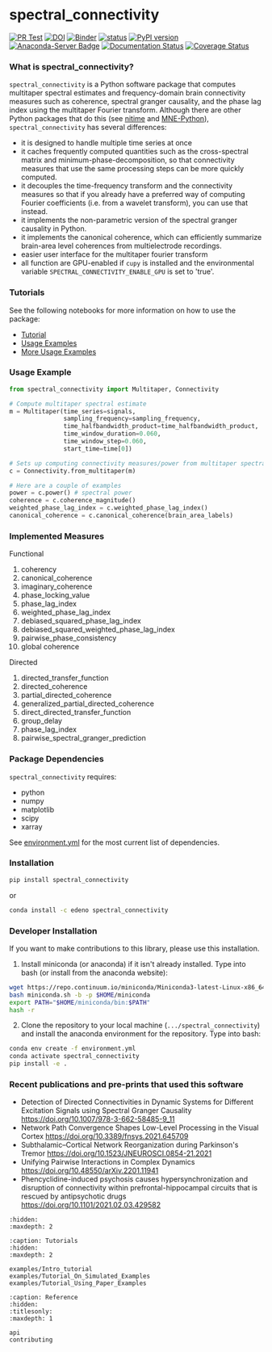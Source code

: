 # spectral_connectivity

[![PR Test](https://github.com/Eden-Kramer-Lab/spectral_connectivity/actions/workflows/PR-test.yml/badge.svg)](https://github.com/Eden-Kramer-Lab/spectral_connectivity/actions/workflows/PR-test.yml)
[![DOI](https://zenodo.org/badge/104382538.svg)](https://zenodo.org/badge/latestdoi/104382538)
[![Binder](https://mybinder.org/badge.svg)](https://mybinder.org/v2/gh/Eden-Kramer-Lab/spectral_connectivity/master)
[![status](https://joss.theoj.org/papers/27eb33e699c9ea723783c44576d081bb/status.svg)](https://joss.theoj.org/papers/27eb33e699c9ea723783c44576d081bb)
[![PyPI version](https://badge.fury.io/py/spectral_connectivity.svg)](https://badge.fury.io/py/spectral_connectivity)
[![Anaconda-Server Badge](https://anaconda.org/edeno/spectral_connectivity/badges/version.svg)](https://anaconda.org/edeno/spectral_connectivity)
[![Documentation Status](https://readthedocs.org/projects/spectral-connectivity/badge/?version=latest)](https://spectral-connectivity.readthedocs.io/en/latest/?badge=latest)
[![Coverage Status](https://coveralls.io/repos/github/Eden-Kramer-Lab/spectral_connectivity/badge.svg?branch=master)](https://coveralls.io/github/Eden-Kramer-Lab/spectral_connectivity?branch=master)

### What is spectral_connectivity?

`spectral_connectivity` is a Python software package that computes multitaper spectral estimates and frequency-domain brain connectivity measures such as coherence, spectral granger causality, and the phase lag index using the multitaper Fourier transform. Although there are other Python packages that do this (see [nitime](https://github.com/nipy/nitime) and [MNE-Python](https://github.com/mne-tools/mne-python)), `spectral_connectivity` has several differences:

+ it is designed to handle multiple time series at once
+ it caches frequently computed quantities such as the cross-spectral matrix and minimum-phase-decomposition, so that connectivity measures that use the same processing steps can be more quickly computed.
+ it decouples the time-frequency transform and the connectivity measures so that if you already have a preferred way of computing Fourier coefficients (i.e. from a wavelet transform), you can use that instead.
+ it implements the non-parametric version of the spectral granger causality in Python.
+ it implements the canonical coherence, which can
efficiently summarize brain-area level coherences from multielectrode recordings.
+ easier user interface for the multitaper fourier transform
+ all function are GPU-enabled if `cupy` is installed and the environmental variable `SPECTRAL_CONNECTIVITY_ENABLE_GPU` is set to 'true'.

### Tutorials

See the following notebooks for more information on how to use the package:

+ [Tutorial](examples/Intro_tutorial.ipynb)
+ [Usage Examples](examples/Tutorial_On_Simulated_Examples.ipynb)
+ [More Usage Examples](examples/Tutorial_Using_Paper_Examples.ipynb)

### Usage Example

```python
from spectral_connectivity import Multitaper, Connectivity

# Compute multitaper spectral estimate
m = Multitaper(time_series=signals,
               sampling_frequency=sampling_frequency,
               time_halfbandwidth_product=time_halfbandwidth_product,
               time_window_duration=0.060,
               time_window_step=0.060,
               start_time=time[0])

# Sets up computing connectivity measures/power from multitaper spectral estimate
c = Connectivity.from_multitaper(m)

# Here are a couple of examples
power = c.power() # spectral power
coherence = c.coherence_magnitude()
weighted_phase_lag_index = c.weighted_phase_lag_index()
canonical_coherence = c.canonical_coherence(brain_area_labels)
```

### Implemented Measures

Functional

1. coherency
2. canonical_coherence
3. imaginary_coherence
4. phase_locking_value
5. phase_lag_index
6. weighted_phase_lag_index
7. debiased_squared_phase_lag_index
8. debiased_squared_weighted_phase_lag_index
9. pairwise_phase_consistency
10. global coherence

Directed

1. directed_transfer_function
2. directed_coherence
3. partial_directed_coherence
4. generalized_partial_directed_coherence
5. direct_directed_transfer_function
6. group_delay
7. phase_lag_index
8. pairwise_spectral_granger_prediction

### Package Dependencies

`spectral_connectivity` requires:

+ python
+ numpy
+ matplotlib
+ scipy
+ xarray

See [environment.yml](environment.yml) for the most current list of dependencies.

### Installation

```bash
pip install spectral_connectivity
```

or

```bash
conda install -c edeno spectral_connectivity
```

### Developer Installation

If you want to make contributions to this library, please use this installation.

1. Install miniconda (or anaconda) if it isn't already installed. Type into bash (or install from the anaconda website):

```bash
wget https://repo.continuum.io/miniconda/Miniconda3-latest-Linux-x86_64.sh -O miniconda.sh;
bash miniconda.sh -b -p $HOME/miniconda
export PATH="$HOME/miniconda/bin:$PATH"
hash -r
```

2. Clone the repository to your local machine (`.../spectral_connectivity`) and install the anaconda environment for the repository. Type into bash:

```bash
conda env create -f environment.yml
conda activate spectral_connectivity
pip install -e .
```

### Recent publications and pre-prints that used this software

+ Detection of Directed Connectivities in Dynamic Systems for Different Excitation Signals using Spectral Granger Causality <https://doi.org/10.1007/978-3-662-58485-9_11>
+ Network Path Convergence Shapes Low-Level Processing in the Visual Cortex <https://doi.org/10.3389/fnsys.2021.645709>
+ Subthalamic–Cortical Network Reorganization during Parkinson's Tremor
<https://doi.org/10.1523/JNEUROSCI.0854-21.2021>
+ Unifying Pairwise Interactions in Complex Dynamics <https://doi.org/10.48550/arXiv.2201.11941>
+ Phencyclidine-induced psychosis causes hypersynchronization and
disruption of connectivity within prefrontal-hippocampal circuits
that is rescued by antipsychotic drugs <https://doi.org/10.1101/2021.02.03.429582>

```{toctree}
:hidden:
:maxdepth: 2

```

```{toctree}
:caption: Tutorials
:hidden:
:maxdepth: 2

examples/Intro_tutorial
examples/Tutorial_On_Simulated_Examples
examples/Tutorial_Using_Paper_Examples

```

```{toctree}
:caption: Reference
:hidden:
:titlesonly:
:maxdepth: 1

api
contributing
```
